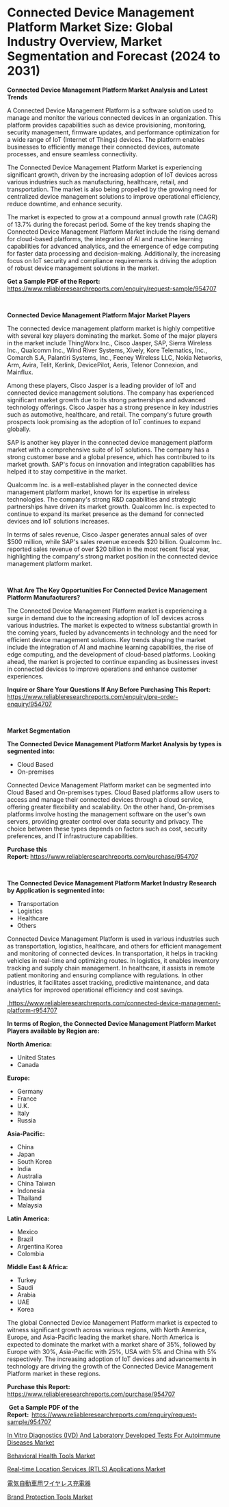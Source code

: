 <p><h1>Connected Device Management Platform Market Size: Global Industry Overview, Market Segmentation and Forecast (2024 to 2031)</h1></p><p><strong>Connected Device Management Platform Market Analysis and Latest Trends</strong></p>
<p><p>A Connected Device Management Platform is a software solution used to manage and monitor the various connected devices in an organization. This platform provides capabilities such as device provisioning, monitoring, security management, firmware updates, and performance optimization for a wide range of IoT (Internet of Things) devices. The platform enables businesses to efficiently manage their connected devices, automate processes, and ensure seamless connectivity.</p><p>The Connected Device Management Platform Market is experiencing significant growth, driven by the increasing adoption of IoT devices across various industries such as manufacturing, healthcare, retail, and transportation. The market is also being propelled by the growing need for centralized device management solutions to improve operational efficiency, reduce downtime, and enhance security.</p><p>The market is expected to grow at a compound annual growth rate (CAGR) of 13.7% during the forecast period. Some of the key trends shaping the Connected Device Management Platform Market include the rising demand for cloud-based platforms, the integration of AI and machine learning capabilities for advanced analytics, and the emergence of edge computing for faster data processing and decision-making. Additionally, the increasing focus on IoT security and compliance requirements is driving the adoption of robust device management solutions in the market.</p></p>
<p><strong>Get a Sample PDF of the Report:&nbsp;</strong> <a href="https://www.reliableresearchreports.com/enquiry/request-sample/954707">https://www.reliableresearchreports.com/enquiry/request-sample/954707</a></p>
<p>&nbsp;</p>
<p><strong>Connected Device Management Platform Major Market Players</strong></p>
<p><p>The connected device management platform market is highly competitive with several key players dominating the market. Some of the major players in the market include ThingWorx Inc., Cisco Jasper, SAP, Sierra Wireless Inc., Qualcomm Inc., Wind River Systems, Xively, Kore Telematics, Inc., Comarch S.A, Palantiri Systems, Inc., Feeney Wireless LLC, Nokia Networks, Arm, Avira, Telit, Kerlink, DevicePilot, Aeris, Telenor Connexion, and Mainflux.</p><p>Among these players, Cisco Jasper is a leading provider of IoT and connected device management solutions. The company has experienced significant market growth due to its strong partnerships and advanced technology offerings. Cisco Jasper has a strong presence in key industries such as automotive, healthcare, and retail. The company's future growth prospects look promising as the adoption of IoT continues to expand globally.</p><p>SAP is another key player in the connected device management platform market with a comprehensive suite of IoT solutions. The company has a strong customer base and a global presence, which has contributed to its market growth. SAP's focus on innovation and integration capabilities has helped it to stay competitive in the market.</p><p>Qualcomm Inc. is a well-established player in the connected device management platform market, known for its expertise in wireless technologies. The company's strong R&D capabilities and strategic partnerships have driven its market growth. Qualcomm Inc. is expected to continue to expand its market presence as the demand for connected devices and IoT solutions increases.</p><p>In terms of sales revenue, Cisco Jasper generates annual sales of over $500 million, while SAP's sales revenue exceeds $20 billion. Qualcomm Inc. reported sales revenue of over $20 billion in the most recent fiscal year, highlighting the company's strong market position in the connected device management platform market.</p></p>
<p>&nbsp;</p>
<p><strong>What Are The Key Opportunities For Connected Device Management Platform Manufacturers?</strong></p>
<p><p>The Connected Device Management Platform market is experiencing a surge in demand due to the increasing adoption of IoT devices across various industries. The market is expected to witness substantial growth in the coming years, fueled by advancements in technology and the need for efficient device management solutions. Key trends shaping the market include the integration of AI and machine learning capabilities, the rise of edge computing, and the development of cloud-based platforms. Looking ahead, the market is projected to continue expanding as businesses invest in connected devices to improve operations and enhance customer experiences.</p></p>
<p><strong>Inquire or Share Your Questions If Any Before Purchasing This Report:</strong> <a href="https://www.reliableresearchreports.com/enquiry/pre-order-enquiry/954707">https://www.reliableresearchreports.com/enquiry/pre-order-enquiry/954707</a></p>
<p>&nbsp;</p>
<p><strong>Market Segmentation</strong></p>
<p><strong>The Connected Device Management Platform Market Analysis by types is segmented into:</strong></p>
<p><ul><li>Cloud Based</li><li>On-premises</li></ul></p>
<p><p>Connected Device Management Platform market can be segmented into Cloud Based and On-premises types. Cloud Based platforms allow users to access and manage their connected devices through a cloud service, offering greater flexibility and scalability. On the other hand, On-premises platforms involve hosting the management software on the user's own servers, providing greater control over data security and privacy. The choice between these types depends on factors such as cost, security preferences, and IT infrastructure capabilities.</p></p>
<p><strong>Purchase this Report:&nbsp;</strong><a href="https://www.reliableresearchreports.com/purchase/954707">https://www.reliableresearchreports.com/purchase/954707</a></p>
<p>&nbsp;</p>
<p><strong>The Connected Device Management Platform Market Industry Research by Application is segmented into:</strong></p>
<p><ul><li>Transportation</li><li>Logistics</li><li>Healthcare</li><li>Others</li></ul></p>
<p><p>Connected Device Management Platform is used in various industries such as transportation, logistics, healthcare, and others for efficient management and monitoring of connected devices. In transportation, it helps in tracking vehicles in real-time and optimizing routes. In logistics, it enables inventory tracking and supply chain management. In healthcare, it assists in remote patient monitoring and ensuring compliance with regulations. In other industries, it facilitates asset tracking, predictive maintenance, and data analytics for improved operational efficiency and cost savings.</p></p>
<p><a href="https://www.reliableresearchreports.com/connected-device-management-platform-r954707">&nbsp;https://www.reliableresearchreports.com/connected-device-management-platform-r954707</a></p>
<p><strong>In terms of Region, the Connected Device Management Platform Market Players available by Region are:</strong></p>
<p>
    <p> <strong> North America: </strong>
        <ul>
            <li>United States</li>
            <li>Canada</li>
        </ul>
        </p> 
    <p> <strong> Europe: </strong>
        <ul>
            <li>Germany</li>
            <li>France</li>
            <li>U.K.</li>
            <li>Italy</li>
            <li>Russia</li>
        </ul>
        </p> 
    <p> <strong> Asia-Pacific: </strong>
        <ul>
            <li>China</li>
            <li>Japan</li>
            <li>South Korea</li>
            <li>India</li>
            <li>Australia</li>
            <li>China Taiwan</li>
            <li>Indonesia</li>
            <li>Thailand</li>
            <li>Malaysia</li>
        </ul>
        </p> 
    <p> <strong> Latin America: </strong>
        <ul>
            <li>Mexico</li>
            <li>Brazil</li>
            <li>Argentina Korea</li>
            <li>Colombia</li>
        </ul>
        </p> 
    <p> <strong> Middle East & Africa: </strong>
        <ul>
            <li>Turkey</li>
            <li>Saudi</li>
            <li>Arabia</li>
            <li>UAE</li>
            <li>Korea</li>
        </ul>
    </p>
    </p>
<p><p>The global Connected Device Management Platform market is expected to witness significant growth across various regions, with North America, Europe, and Asia-Pacific leading the market share. North America is expected to dominate the market with a market share of 35%, followed by Europe with 30%, Asia-Pacific with 25%, USA with 5% and China with 5% respectively. The increasing adoption of IoT devices and advancements in technology are driving the growth of the Connected Device Management Platform market in these regions.</p></p>
<p><strong>Purchase this Report: </strong><a href="https://www.reliableresearchreports.com/purchase/954707">https://www.reliableresearchreports.com/purchase/954707</a></p>
<p>&nbsp;<strong>Get a Sample PDF of the Report:&nbsp;&nbsp;</strong><a href="https://www.reliableresearchreports.com/enquiry/request-sample/954707">https://www.reliableresearchreports.com/enquiry/request-sample/954707</a></p>
<p><strong></strong></p>
<p><p><a href="https://www.linkedin.com/pulse/vitro-diagnostics-ivd-laboratory-developed-tests-autoimmune-wuhec">In Vitro Diagnostics (IVD) And Laboratory Developed Tests For Autoimmune Diseases Market</a></p><p><a href="https://github.com/Glendatilghmankmgz0rbhwpy/Market-Research-Report-List-2/blob/main/behavioral-health-tools-market.md">Behavioral Health Tools Market</a></p><p><a href="https://www.linkedin.com/pulse/real-time-location-services-rtls-applications-market-rgzse">Real-time Location Services (RTLS) Applications Market</a></p><p><a href="https://github.com/mares423/Market-Research-Report-List-1/blob/main/896393455389.md">電気自動車用ワイヤレス充電器</a></p><p><a href="https://github.com/DeonteStanton2023/Market-Research-Report-List-1/blob/main/brand-protection-tools-market.md">Brand Protection Tools Market</a></p></p>